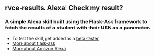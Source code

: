 ## rvce-results. Alexa! Check my result?
### A simple Alexa skill built using the Flask-Ask framework to fetch the results of a student with their USN as a parameter. 
- To test the skill, get added as a [beta-tester](bs.aravind.97@gmail.com) 
- [More about flask-ask](https://github.com/johnwheeler/flask-ask)
- [More about Amazon Alexa](https://developer.amazon.com/alexa)
